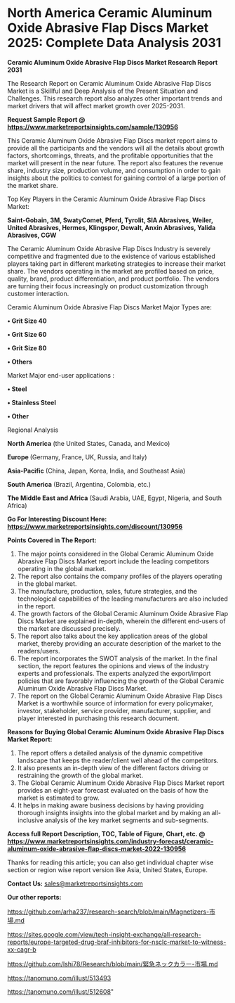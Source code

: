 # North America Ceramic Aluminum Oxide Abrasive Flap Discs Market 2025: Complete Data Analysis 2031

<strong>Ceramic Aluminum Oxide Abrasive Flap Discs Market Research Report 2031</strong>

The Research Report on Ceramic Aluminum Oxide Abrasive Flap Discs Market is a Skillful and Deep Analysis of the Present Situation and Challenges. This research report also analyzes other important trends and market drivers that will affect market growth over 2025-2031.

<strong>Request Sample Report @ <a href=https://www.marketreportsinsights.com/sample/130956>https://www.marketreportsinsights.com/sample/130956</a></strong>

This Ceramic Aluminum Oxide Abrasive Flap Discs market report aims to provide all the participants and the vendors will all the details about growth factors, shortcomings, threats, and the profitable opportunities that the market will present in the near future. The report also features the revenue share, industry size, production volume, and consumption in order to gain insights about the politics to contest for gaining control of a large portion of the market share.

Top Key Players in the Ceramic Aluminum Oxide Abrasive Flap Discs Market:

<strong>Saint-Gobain, 3M, SwatyComet, Pferd, Tyrolit, SIA Abrasives, Weiler, United Abrasives, Hermes, Klingspor, Dewalt, Anxin Abrasives, Yalida Abrasives, CGW</strong>

The Ceramic Aluminum Oxide Abrasive Flap Discs Industry is severely competitive and fragmented due to the existence of various established players taking part in different marketing strategies to increase their market share. The vendors operating in the market are profiled based on price, quality, brand, product differentiation, and product portfolio. The vendors are turning their focus increasingly on product customization through customer interaction.

Ceramic Aluminum Oxide Abrasive Flap Discs Market Major Types are:

<strong>• Grit Size 40

• Grit Size 60

• Grit Size 80

• Others</strong>

Market Major end-user applications :

<strong>• Steel

• Stainless Steel

• Other</strong>

Regional Analysis

</u><strong><b>North America</b></strong> (the United States, Canada, and Mexico)

<strong><b>Europe </b></strong>(Germany, France, UK, Russia, and Italy)

<strong><b>Asia-Pacific</b></strong> (China, Japan, Korea, India, and Southeast Asia)

<strong><b>South America</b></strong> (Brazil, Argentina, Colombia, etc.)

<strong><b>The Middle East and Africa</b></strong> (Saudi Arabia, UAE, Egypt, Nigeria, and South Africa)

<strong>Go For Interesting Discount Here: <a href=https://www.marketreportsinsights.com/discount/130956>https://www.marketreportsinsights.com/discount/130956</a></strong>

<strong>Points Covered in The Report:</strong>
<ol>
  <li>The major points considered in the Global Ceramic Aluminum Oxide Abrasive Flap Discs Market report include the leading competitors operating in the global market.</li>
  <li>The report also contains the company profiles of the players operating in the global market.</li>
  <li>The manufacture, production, sales, future strategies, and the technological capabilities of the leading manufacturers are also included in the report.</li>
  <li>The growth factors of the Global Ceramic Aluminum Oxide Abrasive Flap Discs Market are explained in-depth, wherein the different end-users of the market are discussed precisely.</li>
  <li>The report also talks about the key application areas of the global market, thereby providing an accurate description of the market to the readers/users.</li>
  <li>The report incorporates the SWOT analysis of the market. In the final section, the report features the opinions and views of the industry experts and professionals. The experts analyzed the export/import policies that are favorably influencing the growth of the Global Ceramic Aluminum Oxide Abrasive Flap Discs Market.</li>
  <li>The report on the Global Ceramic Aluminum Oxide Abrasive Flap Discs Market is a worthwhile source of information for every policymaker, investor, stakeholder, service provider, manufacturer, supplier, and player interested in purchasing this research document.</li>
</ol>
<strong>Reasons for Buying Global Ceramic Aluminum Oxide Abrasive Flap Discs Market Report:</strong>

<ol>
  <li>The report offers a detailed analysis of the dynamic competitive landscape that keeps the reader/client well ahead of the competitors.</li>
  <li>It also presents an in-depth view of the different factors driving or restraining the growth of the global market.</li>
  <li>The Global Ceramic Aluminum Oxide Abrasive Flap Discs Market report provides an eight-year forecast evaluated on the basis of how the market is estimated to grow.</li>
  <li>It helps in making aware business decisions by having providing thorough insights insights into the global market and by making an all-inclusive analysis of the key market segments and sub-segments.</li>
</ol>
<strong>Access full Report Description, TOC, Table of Figure, Chart, etc. @ <a href=https://www.marketreportsinsights.com/industry-forecast/ceramic-aluminum-oxide-abrasive-flap-discs-market-2022-130956>https://www.marketreportsinsights.com/industry-forecast/ceramic-aluminum-oxide-abrasive-flap-discs-market-2022-130956</a></strong>


Thanks for reading this article; you can also get individual chapter wise section or region wise report version like Asia, United States, Europe.

<strong>Contact Us:</strong>
sales@marketreportsinsights.com

<strong>Our other reports:</strong>

<a href=https://github.com/arha237/research-search/blob/main/Magnetizers-市場.md>https://github.com/arha237/research-search/blob/main/Magnetizers-市場.md</a>

<a href=https://sites.google.com/view/tech-insight-exchange/all-research-reports/europe-targeted-drug-braf-inhibitors-for-nsclc-market-to-witness-xx-cagr-b>https://sites.google.com/view/tech-insight-exchange/all-research-reports/europe-targeted-drug-braf-inhibitors-for-nsclc-market-to-witness-xx-cagr-b</a>

<a href=https://github.com/Ishi78/Research/blob/main/緊急ネックカラー-市場.md>https://github.com/Ishi78/Research/blob/main/緊急ネックカラー-市場.md</a>

<a href=https://tanomuno.com/illust/513493>https://tanomuno.com/illust/513493</a>

<a href=https://tanomuno.com/illust/512608>https://tanomuno.com/illust/512608</a>"

